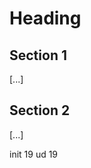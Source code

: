 Heading
=======

Section 1
---------

[...]

Section 2
---------

[...]



init 19
ud   19




&nbsp;

|||
|-|-|

